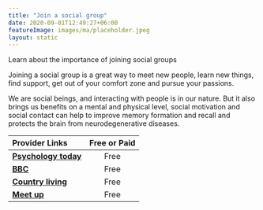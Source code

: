 ```yaml
---
title: "Join a social group"
date: 2020-09-01T12:49:27+06:00
featureImage: images/ma/placeholder.jpeg
layout: static
---
```


Learn about the importance of joining social groups

Joining a social group is a great way to meet new people, learn new things, find support, get out of your comfort zone and pursue your passions.

We are social beings, and interacting with people is in our nature. But it also brings us benefits on a mental and physical level, social motivation and social contact can help to improve memory formation and recall and protects the brain from neurodegenerative diseases.

| Provider Links      | Free or Paid  |  
| :-----------          | :--------------:      |  
| [**Psychology today**](https://www.psychologytoday.com/us/blog/living-mild-cognitive-impairment/201606/the-health-benefits-socializing) | Free | 
| [**BBC**](https://www.bbc.co.uk/sport/get-inspired/45353880) | Free | 
| [**Country living**](https://www.countryliving.com/uk/wellbeing/a32850447/virtual-groups-loneliness/) | Free | 
| [**Meet up**](https://www.meetup.com/) | Free | 
  

<br/><br/>






